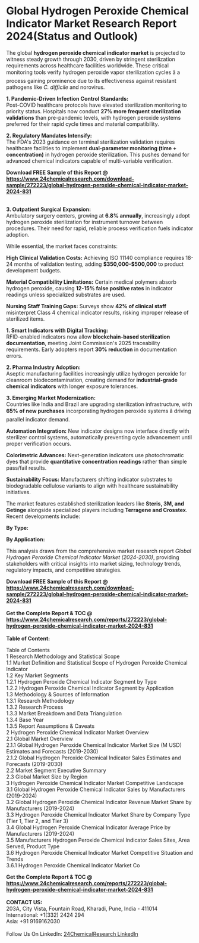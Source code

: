 <h1>Global Hydrogen Peroxide Chemical Indicator Market Research Report 2024(Status and Outlook)</h1><p>The global <strong>hydrogen peroxide chemical indicator market</strong> is projected to witness steady growth through 2030, driven by stringent sterilization requirements across healthcare facilities worldwide. These critical monitoring tools verify hydrogen peroxide vapor sterilization cycles â a process gaining prominence due to its effectiveness against resistant pathogens like <em>C. difficile</em> and norovirus.</p><p><strong>1. Pandemic-Driven Infection Control Standards:</strong><br>
Post-COVID healthcare protocols have elevated sterilization monitoring to priority status. Hospitals now conduct <strong>27% more frequent sterilization validations</strong> than pre-pandemic levels, with hydrogen peroxide systems preferred for their rapid cycle times and material compatibility.</p><p><strong>2. Regulatory Mandates Intensify:</strong><br>
The FDA's 2023 guidance on terminal sterilization validation requires healthcare facilities to implement <strong>dual-parameter monitoring (time + concentration)</strong> in hydrogen peroxide sterilization. This pushes demand for advanced chemical indicators capable of multi-variable verification.</p><div><b>Download FREE Sample of this Report @ 
            <a href="https://www.24chemicalresearch.com/download-sample/272223/global-hydrogen-peroxide-chemical-indicator-market-2024-831">
            https://www.24chemicalresearch.com/download-sample/272223/global-hydrogen-peroxide-chemical-indicator-market-2024-831</a></b></div><br><p><strong>3. Outpatient Surgical Expansion:</strong><br>
Ambulatory surgery centers, growing at <strong>6.8% annually</strong>, increasingly adopt hydrogen peroxide sterilization for instrument turnover between procedures. Their need for rapid, reliable process verification fuels indicator adoption.</p><p>While essential, the market faces constraints:</p><p><strong>High Clinical Validation Costs:</strong> Achieving ISO 11140 compliance requires 18-24 months of validation testing, adding <strong>$350,000-$500,000</strong> to product development budgets.</p><p><strong>Material Compatibility Limitations:</strong> Certain medical polymers absorb hydrogen peroxide, causing <strong>12-15% false positive rates</strong> in indicator readings unless specialized substrates are used.</p><p><strong>Nursing Staff Training Gaps:</strong> Surveys show <strong>42% of clinical staff</strong> misinterpret Class 4 chemical indicator results, risking improper release of sterilized items.</p><p><strong>1. Smart Indicators with Digital Tracking:</strong><br>
RFID-enabled indicators now allow <strong>blockchain-based sterilization documentation</strong>, meeting Joint Commission's 2025 traceability requirements. Early adopters report <strong>30% reduction</strong> in documentation errors.</p><p><strong>2. Pharma Industry Adoption:</strong><br>
Aseptic manufacturing facilities increasingly utilize hydrogen peroxide for cleanroom biodecontamination, creating demand for <strong>industrial-grade chemical indicators</strong> with longer exposure tolerances.</p><p><strong>3. Emerging Market Modernization:</strong><br>
Countries like India and Brazil are upgrading sterilization infrastructure, with <strong>65% of new purchases</strong> incorporating hydrogen peroxide systems â driving parallel indicator demand.</p><p><strong>Automation Integration:</strong> New indicator designs now interface directly with sterilizer control systems, automatically preventing cycle advancement until proper verification occurs.</p><p><strong>Colorimetric Advances:</strong> Next-generation indicators use photochromatic dyes that provide <strong>quantitative concentration readings</strong> rather than simple pass/fail results.</p><p><strong>Sustainability Focus:</strong> Manufacturers shifting indicator substrates to biodegradable cellulose variants to align with healthcare sustainability initiatives.</p><p>The market features established sterilization leaders like <strong>Steris, 3M, and Getinge</strong> alongside specialized players including <strong>Terragene and Crosstex</strong>. Recent developments include:</p><p><strong>By Type:</strong></p><p><strong>By Application:</strong></p><p>This analysis draws from the comprehensive market research report <em>Global Hydrogen Peroxide Chemical Indicator Market (2024-2030)</em>, providing stakeholders with critical insights into market sizing, technology trends, regulatory impacts, and competitive strategies.</p><div><b>Download FREE Sample of this Report @ 
            <a href="https://www.24chemicalresearch.com/download-sample/272223/global-hydrogen-peroxide-chemical-indicator-market-2024-831">
            https://www.24chemicalresearch.com/download-sample/272223/global-hydrogen-peroxide-chemical-indicator-market-2024-831</a></b></div><br><div><b>Get the Complete Report & TOC @ 
            <a href="https://www.24chemicalresearch.com/reports/272223/global-hydrogen-peroxide-chemical-indicator-market-2024-831">
            https://www.24chemicalresearch.com/reports/272223/global-hydrogen-peroxide-chemical-indicator-market-2024-831</a></b></div><br>
            <b>Table of Content:</b><p>Table of Contents<br />
1 Research Methodology and Statistical Scope<br />
1.1 Market Definition and Statistical Scope of Hydrogen Peroxide Chemical Indicator<br />
1.2 Key Market Segments<br />
1.2.1 Hydrogen Peroxide Chemical Indicator Segment by Type<br />
1.2.2 Hydrogen Peroxide Chemical Indicator Segment by Application<br />
1.3 Methodology & Sources of Information<br />
1.3.1 Research Methodology<br />
1.3.2 Research Process<br />
1.3.3 Market Breakdown and Data Triangulation<br />
1.3.4 Base Year<br />
1.3.5 Report Assumptions & Caveats<br />
2 Hydrogen Peroxide Chemical Indicator Market Overview<br />
2.1 Global Market Overview<br />
2.1.1 Global Hydrogen Peroxide Chemical Indicator Market Size (M USD) Estimates and Forecasts (2019-2030)<br />
2.1.2 Global Hydrogen Peroxide Chemical Indicator Sales Estimates and Forecasts (2019-2030)<br />
2.2 Market Segment Executive Summary<br />
2.3 Global Market Size by Region<br />
3 Hydrogen Peroxide Chemical Indicator Market Competitive Landscape<br />
3.1 Global Hydrogen Peroxide Chemical Indicator Sales by Manufacturers (2019-2024)<br />
3.2 Global Hydrogen Peroxide Chemical Indicator Revenue Market Share by Manufacturers (2019-2024)<br />
3.3 Hydrogen Peroxide Chemical Indicator Market Share by Company Type (Tier 1, Tier 2, and Tier 3)<br />
3.4 Global Hydrogen Peroxide Chemical Indicator Average Price by Manufacturers (2019-2024)<br />
3.5 Manufacturers Hydrogen Peroxide Chemical Indicator Sales Sites, Area Served, Product Type<br />
3.6 Hydrogen Peroxide Chemical Indicator Market Competitive Situation and Trends<br />
3.6.1 Hydrogen Peroxide Chemical Indicator Market Co</p><div><b>Get the Complete Report & TOC @ 
            <a href="https://www.24chemicalresearch.com/reports/272223/global-hydrogen-peroxide-chemical-indicator-market-2024-831">
            https://www.24chemicalresearch.com/reports/272223/global-hydrogen-peroxide-chemical-indicator-market-2024-831</a></b></div><br><b>CONTACT US:</b><br>
            203A, City Vista, Fountain Road, Kharadi, Pune, India - 411014<br>
            International: +1(332) 2424 294<br>
            Asia: +91 9169162030 <br><br>
            Follow Us On LinkedIn: <a href="https://www.linkedin.com/company/24chemicalresearch/">24ChemicalResearch LinkedIn</a>